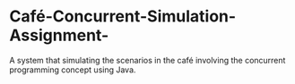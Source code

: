 # Café-Concurrent-Simulation-Assignment-
A system that simulating the scenarios in the café involving the concurrent programming concept using Java. 

